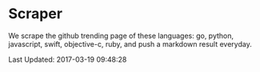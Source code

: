 # Scraper

We scrape the github trending page of these languages: go, python, javascript, swift, objective-c, ruby, and push a markdown result everyday.

Last Updated: 2017-03-19 09:48:28